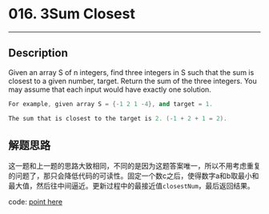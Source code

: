 # 016. 3Sum Closest
------------

## Description
Given an array S of n integers, find three integers in S such that the sum is closest to a given number, target. Return the sum of the three integers. You may assume that each input would have exactly one solution.

```cpp
For example, given array S = {-1 2 1 -4}, and target = 1.

The sum that is closest to the target is 2. (-1 + 2 + 1 = 2).
```

## 解题思路
这一题和上一题的思路大致相同，不同的是因为这题答案唯一，所以不用考虑重复的问题了，那只会降低代码的可读性。固定一个数c之后，使得数字a和b取最小和最大值，然后往中间逼近。更新过程中的最接近值`closestNum`，最后返回结果。

code: [point here](solution_1.cpp)